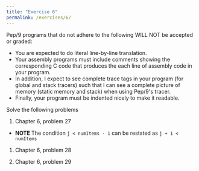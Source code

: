 ```yaml
---
title: "Exercise 6"
permalink: /exercises/6/
---
```


Pep/9 programs that do not adhere to the following WILL NOT be accepted or
graded:
* You are expected to do literal line-by-line translation. 
* Your assembly programs must include comments showing the corresponding C code
  that produces the each line of assembly code in your program. 
* In addition, I expect to see complete trace tags in your program (for global
  and stack tracers) such that I can see a complete picture of memory (static
  memory and stack) when using Pep/9's tracer.
* Finally, your program must be indented nicely to make it readable.

Solve the following problems

1. Chapter 6, problem 27
  * **NOTE** The condition `j < numItems - 1` can be restated as `j + 1 <
    numItems`

1. Chapter 6, problem 28

1. Chapter 6, problem 29
